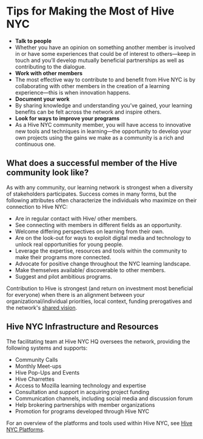 # Tips for Making the Most of Hive NYC

* **Talk to people**
 * Whether you have an opinion on something another member is involved in or have some experiences that could be of interest to others—keep in touch and you’ll develop mutually beneficial partnerships as well as contributing to the dialogue.
* **Work with other members**
 * The most effective way to contribute to and benefit from Hive NYC is by collaborating with other members in the creation of a learning experience—this is when innovation happens.
* **Document your work**
 * By sharing knowledge and understanding you’ve gained, your learning benefits can be felt across the network and inspire others.
* **Look for ways to improve your programs**
 * As a Hive NYC community member, you will have access to innovative new tools and techniques in learning—the opportunity to develop your own projects using the gains we make as a community is a rich and continuous one.

## What does a successful member of the Hive community look like?
As with any community, our learning network is strongest when a diversity of stakeholders participates. Success comes in many forms, but the following attributes often characterize the individuals who maximize on their connection to Hive NYC:
* Are in regular contact with Hive/ other members.
* See connecting with members in different fields as an opportunity.
* Welcome differing perspectives on learning from their own.
* Are on the look-out for ways to exploit digital media and technology to unlock real opportunities for young people.
* Leverage the expertise, resources and tools within the community to make their programs more connected.
* Advocate for positive change throughout the NYC learning landscape.
* Make themselves available/ discoverable to other members.
* Suggest and pilot ambitious programs.

Contribution to Hive is strongest (and return on investment most beneficial for everyone) when there is an alignment between your organizational/individual priorities, local context, funding prerogatives and the network's [shared vision](../why_a_learning_network/hive_vision_and_goals.html).

## Hive NYC Infrastructure and Resources

The facilitating team at Hive NYC HQ oversees the network, providing the following systems and supports:
* Community Calls
* Monthly Meet-ups
* Hive Pop-Ups and Events
* Hive Charrettes
* Access to Mozilla learning technology and expertise
* Consultation and support in acquiring project funding
* Communication channels, including social media and discussion forum
* Help brokering partnerships with member organizations
* Promotion for programs developed through Hive NYC

For an overview of the platforms and tools used within Hive NYC, see [Hive NYC Platforms](../hive_nyc_platforms/README.md).

